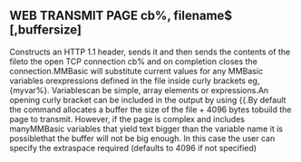 ## WEB TRANSMIT PAGE cb%, filename$ [,buffersize]

Constructs an HTTP 1.1 header, sends it and then sends the contents of the fileto the open TCP connection cb% and on completion closes the connection.MMBasic will substitute current values for any MMBasic variables orexpressions defined in the file inside curly brackets eg, {myvar%}. Variablescan be simple, array elements or expressions.An opening curly bracket can be included in the output by using {{.By default the command allocates a buffer the size of the file + 4096 bytes tobuild the page to transmit. However, if the page is complex and includes manyMMBasic variables that yield text bigger than the variable name it is possiblethat the buffer will not be big enough. In this case the user can specify the extraspace required (defaults to 4096 if not specified)